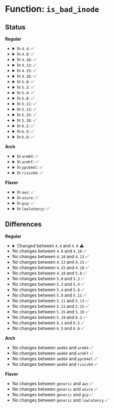 # Function: <code>is_bad_inode</code>

## Status
<b>Regular</b>
<ul>
<li>
<details>
<summary>In <code>4.4</code>: ✅</summary>

```c
int is_bad_inode(struct inode *inode);
```

**Collision:** Unique Global

**Inline:** No

**Transformation:** False

**Instances:**

```
In fs/bad_inode.c (ffffffff81229a10)
Location: fs/bad_inode.c:195
Inline: False
Direct callers:
  - fs/fs-writeback.c:__writeback_single_inode
  - fs/ext4/ialloc.c:ext4_orphan_get
  - fs/ext4/inode.c:ext4_evict_inode
  - fs/ext4/namei.c:ext4_orphan_add
  - fs/fuse/dir.c:fuse_dentry_revalidate
  - fs/fuse/dir.c:fuse_readdir
  - fs/fuse/dir.c:fuse_readdir
  - fs/fuse/file.c:fuse_readpages
  - fs/fuse/file.c:fuse_readpage
  - fs/fuse/file.c:fuse_flush
  - fs/fuse/file.c:__fuse_direct_read
  - fs/fuse/file.c:fuse_fsync_common
  - fs/fuse/file.c:fuse_direct_write_iter
  - fs/fuse/file.c:fuse_perform_write
  - fs/fuse/file.c:fuse_writepages
  - fs/fuse/file.c:fuse_ioctl_common
```
**Symbols:**

```
ffffffff81229a10-ffffffff81229a28: is_bad_inode (STB_GLOBAL)
```
</details>
</li>
<li>
<details>
<summary>In <code>4.8</code>: ✅</summary>

```c
bool is_bad_inode(struct inode *inode);
```

**Collision:** Unique Global

**Inline:** No

**Transformation:** False

**Instances:**

```
In fs/bad_inode.c (ffffffff81252160)
Location: fs/bad_inode.c:195
Inline: False
Direct callers:
  - fs/fs-writeback.c:__writeback_single_inode
  - fs/ext4/ialloc.c:ext4_orphan_get
  - fs/ext4/ialloc.c:ext4_orphan_get
  - fs/ext4/inode.c:ext4_evict_inode
  - fs/ext4/namei.c:ext4_orphan_add
  - fs/fuse/dir.c:fuse_readdir
  - fs/fuse/dir.c:fuse_readdir
  - fs/fuse/dir.c:fuse_dentry_revalidate
  - fs/fuse/file.c:fuse_ioctl_common
  - fs/fuse/file.c:fuse_writepages
  - fs/fuse/file.c:fuse_direct_write_iter
  - fs/fuse/file.c:__fuse_direct_read
  - fs/fuse/file.c:fuse_perform_write
  - fs/fuse/file.c:fuse_readpages
  - fs/fuse/file.c:fuse_readpage
  - fs/fuse/file.c:fuse_fsync_common
  - fs/fuse/file.c:fuse_flush
```
**Symbols:**

```
ffffffff81252160-ffffffff81252176: is_bad_inode (STB_GLOBAL)
```
</details>
</li>
<li>
<details>
<summary>In <code>4.10</code>: ✅</summary>

```c
bool is_bad_inode(struct inode *inode);
```

**Collision:** Unique Global

**Inline:** No

**Transformation:** False

**Instances:**

```
In fs/bad_inode.c (ffffffff812653b0)
Location: fs/bad_inode.c:223
Inline: False
Direct callers:
  - fs/xattr.c:__vfs_setxattr_noperm
  - fs/xattr.c:xattr_resolve_name
  - fs/fs-writeback.c:__writeback_single_inode
  - fs/ext4/ialloc.c:ext4_orphan_get
  - fs/ext4/ialloc.c:ext4_orphan_get
  - fs/ext4/inode.c:ext4_evict_inode
  - fs/ext4/namei.c:ext4_orphan_add
  - fs/fuse/dir.c:fuse_readdir
  - fs/fuse/dir.c:fuse_readdir
  - fs/fuse/dir.c:fuse_dentry_revalidate
  - fs/fuse/file.c:fuse_ioctl_common
  - fs/fuse/file.c:fuse_writepages
  - fs/fuse/file.c:fuse_direct_write_iter
  - fs/fuse/file.c:__fuse_direct_read
  - fs/fuse/file.c:fuse_perform_write
  - fs/fuse/file.c:fuse_readpages
  - fs/fuse/file.c:fuse_readpage
  - fs/fuse/file.c:fuse_fsync_common
  - fs/fuse/file.c:fuse_flush
```
**Symbols:**

```
ffffffff812653b0-ffffffff812653c6: is_bad_inode (STB_GLOBAL)
```
</details>
</li>
<li>
<details>
<summary>In <code>4.13</code>: ✅</summary>

```c
bool is_bad_inode(struct inode *inode);
```

**Collision:** Unique Global

**Inline:** No

**Transformation:** False

**Instances:**

```
In fs/bad_inode.c (ffffffff81272bc0)
Location: fs/bad_inode.c:223
Inline: False
Direct callers:
  - fs/xattr.c:__vfs_setxattr_noperm
  - fs/xattr.c:xattr_resolve_name
  - fs/fs-writeback.c:__writeback_single_inode
  - fs/ext4/ialloc.c:ext4_orphan_get
  - fs/ext4/ialloc.c:ext4_orphan_get
  - fs/ext4/ialloc.c:ext4_orphan_get
  - fs/ext4/inode.c:ext4_evict_inode
  - fs/ext4/namei.c:ext4_orphan_add
  - fs/ext4/xattr.c:ext4_xattr_set_entry
  - fs/fuse/dir.c:fuse_readdir
  - fs/fuse/dir.c:fuse_readdir
  - fs/fuse/dir.c:fuse_dentry_revalidate
  - fs/fuse/file.c:fuse_ioctl_common
  - fs/fuse/file.c:fuse_writepages
  - fs/fuse/file.c:fuse_direct_write_iter
  - fs/fuse/file.c:__fuse_direct_read
  - fs/fuse/file.c:fuse_perform_write
  - fs/fuse/file.c:fuse_readpages
  - fs/fuse/file.c:fuse_readpage
  - fs/fuse/file.c:fuse_fsync_common
  - fs/fuse/file.c:fuse_flush
```
**Symbols:**

```
ffffffff81272bc0-ffffffff81272bd6: is_bad_inode (STB_GLOBAL)
```
</details>
</li>
<li>
<details>
<summary>In <code>4.15</code>: ✅</summary>

```c
bool is_bad_inode(struct inode *inode);
```

**Collision:** Unique Global

**Inline:** No

**Transformation:** False

**Instances:**

```
In fs/bad_inode.c (ffffffff812954f0)
Location: fs/bad_inode.c:224
Inline: False
Direct callers:
  - fs/xattr.c:__vfs_setxattr_noperm
  - fs/xattr.c:xattr_resolve_name
  - fs/fs-writeback.c:__writeback_single_inode
  - fs/ext4/ialloc.c:ext4_orphan_get
  - fs/ext4/ialloc.c:ext4_orphan_get
  - fs/ext4/ialloc.c:ext4_orphan_get
  - fs/ext4/inode.c:ext4_evict_inode
  - fs/ext4/namei.c:ext4_orphan_add
  - fs/ext4/xattr.c:ext4_xattr_set_entry
  - fs/ext4/xattr.c:ext4_xattr_inode_iget
  - fs/fuse/dir.c:fuse_readdir
  - fs/fuse/dir.c:fuse_readdir
  - fs/fuse/dir.c:fuse_dentry_revalidate
  - fs/fuse/file.c:fuse_ioctl_common
  - fs/fuse/file.c:fuse_writepages
  - fs/fuse/file.c:fuse_direct_write_iter
  - fs/fuse/file.c:__fuse_direct_read
  - fs/fuse/file.c:fuse_perform_write
  - fs/fuse/file.c:fuse_readpages
  - fs/fuse/file.c:fuse_readpage
  - fs/fuse/file.c:fuse_fsync_common
  - fs/fuse/file.c:fuse_flush
```
**Symbols:**

```
ffffffff812954f0-ffffffff81295506: is_bad_inode (STB_GLOBAL)
```
</details>
</li>
<li>
<details>
<summary>In <code>4.18</code>: ✅</summary>

```c
bool is_bad_inode(struct inode *inode);
```

**Collision:** Unique Global

**Inline:** No

**Transformation:** False

**Instances:**

```
In fs/bad_inode.c (ffffffff812bb700)
Location: fs/bad_inode.c:224
Inline: False
Direct callers:
  - fs/xattr.c:__vfs_setxattr_noperm
  - fs/xattr.c:xattr_resolve_name
  - fs/fs-writeback.c:__writeback_single_inode
  - fs/ext4/ialloc.c:ext4_orphan_get
  - fs/ext4/ialloc.c:ext4_orphan_get
  - fs/ext4/ialloc.c:ext4_orphan_get
  - fs/ext4/inode.c:ext4_evict_inode
  - fs/ext4/namei.c:ext4_orphan_add
  - fs/ext4/xattr.c:ext4_xattr_inode_lookup_create
  - fs/ext4/xattr.c:ext4_xattr_inode_iget
  - fs/fuse/dir.c:fuse_readdir
  - fs/fuse/dir.c:fuse_readdir
  - fs/fuse/dir.c:fuse_dentry_revalidate
  - fs/fuse/file.c:fuse_ioctl_common
  - fs/fuse/file.c:fuse_writepages
  - fs/fuse/file.c:fuse_direct_write_iter
  - fs/fuse/file.c:__fuse_direct_read
  - fs/fuse/file.c:fuse_perform_write
  - fs/fuse/file.c:fuse_readpages
  - fs/fuse/file.c:fuse_readpage
  - fs/fuse/file.c:fuse_fsync_common
  - fs/fuse/file.c:fuse_flush
```
**Symbols:**

```
ffffffff812bb700-ffffffff812bb716: is_bad_inode (STB_GLOBAL)
```
</details>
</li>
<li>
<details>
<summary>In <code>5.0</code>: ✅</summary>

```c
bool is_bad_inode(struct inode *inode);
```

**Collision:** Unique Global

**Inline:** No

**Transformation:** False

**Instances:**

```
In fs/bad_inode.c (ffffffff812d08f0)
Location: fs/bad_inode.c:224
Inline: False
Direct callers:
  - fs/xattr.c:__vfs_setxattr_noperm
  - fs/xattr.c:xattr_resolve_name
  - fs/fs-writeback.c:__writeback_single_inode
  - fs/ext4/ialloc.c:ext4_orphan_get
  - fs/ext4/ialloc.c:ext4_orphan_get
  - fs/ext4/ialloc.c:ext4_orphan_get
  - fs/ext4/inode.c:ext4_evict_inode
  - fs/ext4/namei.c:ext4_orphan_add
  - fs/ext4/xattr.c:ext4_xattr_inode_lookup_create
  - fs/ext4/xattr.c:ext4_xattr_inode_iget
  - fs/fuse/dir.c:fuse_dir_fsync
  - fs/fuse/dir.c:fuse_get_link
  - fs/fuse/dir.c:fuse_dentry_revalidate
  - fs/fuse/file.c:fuse_ioctl_common
  - fs/fuse/file.c:fuse_writepages
  - fs/fuse/file.c:fuse_direct_write_iter
  - fs/fuse/file.c:__fuse_direct_read
  - fs/fuse/file.c:fuse_perform_write
  - fs/fuse/file.c:fuse_readpages
  - fs/fuse/file.c:fuse_readpage
  - fs/fuse/file.c:fuse_fsync
  - fs/fuse/file.c:fuse_flush
  - fs/fuse/inode.c:fuse_destroy_inode
  - fs/fuse/readdir.c:fuse_readdir
  - fs/fuse/readdir.c:fuse_readdir
```
**Symbols:**

```
ffffffff812d08f0-ffffffff812d0906: is_bad_inode (STB_GLOBAL)
```
</details>
</li>
<li>
<details>
<summary>In <code>5.3</code>: ✅</summary>

```c
bool is_bad_inode(struct inode *inode);
```

**Collision:** Unique Global

**Inline:** No

**Transformation:** False

**Instances:**

```
In fs/bad_inode.c (ffffffff812ed990)
Location: fs/bad_inode.c:224
Inline: False
Direct callers:
  - fs/xattr.c:__vfs_setxattr_noperm
  - fs/xattr.c:xattr_resolve_name
  - fs/fs-writeback.c:__writeback_single_inode
  - fs/ext4/ialloc.c:ext4_orphan_get
  - fs/ext4/ialloc.c:ext4_orphan_get
  - fs/ext4/ialloc.c:ext4_orphan_get
  - fs/ext4/inode.c:ext4_evict_inode
  - fs/ext4/namei.c:ext4_orphan_add
  - fs/ext4/xattr.c:ext4_xattr_inode_lookup_create
  - fs/ext4/xattr.c:ext4_xattr_inode_iget
  - fs/fuse/dir.c:fuse_dir_fsync
  - fs/fuse/dir.c:fuse_get_link
  - fs/fuse/dir.c:fuse_dentry_revalidate
  - fs/fuse/file.c:fuse_ioctl_common
  - fs/fuse/file.c:fuse_writepages
  - fs/fuse/file.c:fuse_file_write_iter
  - fs/fuse/file.c:fuse_file_read_iter
  - fs/fuse/file.c:fuse_readpages
  - fs/fuse/file.c:fuse_readpage
  - fs/fuse/file.c:fuse_fsync
  - fs/fuse/file.c:fuse_flush
  - fs/fuse/readdir.c:fuse_readdir
```
**Symbols:**

```
ffffffff812ed990-ffffffff812ed9a6: is_bad_inode (STB_GLOBAL)
```
</details>
</li>
<li>
<details>
<summary>In <code>5.4</code>: ✅</summary>

```c
bool is_bad_inode(struct inode *inode);
```

**Collision:** Unique Global

**Inline:** No

**Transformation:** False

**Instances:**

```
In fs/bad_inode.c (ffffffff812ff450)
Location: fs/bad_inode.c:224
Inline: False
Direct callers:
  - fs/xattr.c:__vfs_setxattr_noperm
  - fs/xattr.c:xattr_resolve_name
  - fs/fs-writeback.c:__writeback_single_inode
  - fs/ext4/ialloc.c:ext4_orphan_get
  - fs/ext4/ialloc.c:ext4_orphan_get
  - fs/ext4/ialloc.c:ext4_orphan_get
  - fs/ext4/inode.c:ext4_evict_inode
  - fs/ext4/namei.c:ext4_orphan_add
  - fs/ext4/xattr.c:ext4_xattr_inode_lookup_create
  - fs/ext4/xattr.c:ext4_xattr_inode_iget
  - fs/fuse/dir.c:fuse_dir_fsync
  - fs/fuse/dir.c:fuse_get_link
  - fs/fuse/dir.c:fuse_dentry_revalidate
  - fs/fuse/file.c:fuse_ioctl_common
  - fs/fuse/file.c:fuse_writepages
  - fs/fuse/file.c:fuse_file_write_iter
  - fs/fuse/file.c:fuse_file_read_iter
  - fs/fuse/file.c:fuse_readpages
  - fs/fuse/file.c:fuse_readpage
  - fs/fuse/file.c:fuse_fsync
  - fs/fuse/file.c:fuse_flush
  - fs/fuse/readdir.c:fuse_readdir
```
**Symbols:**

```
ffffffff812ff450-ffffffff812ff466: is_bad_inode (STB_GLOBAL)
```
</details>
</li>
<li>
<details>
<summary>In <code>5.8</code>: ✅</summary>

```c
bool is_bad_inode(struct inode *inode);
```

**Collision:** Unique Global

**Inline:** No

**Transformation:** False

**Instances:**

```
In fs/bad_inode.c (ffffffff813384d0)
Location: fs/bad_inode.c:225
Inline: False
Direct callers:
  - fs/xattr.c:__vfs_setxattr_noperm
  - fs/xattr.c:xattr_resolve_name
  - fs/fs-writeback.c:write_inode
  - fs/ext4/ialloc.c:ext4_orphan_get
  - fs/ext4/ialloc.c:ext4_orphan_get
  - fs/ext4/ialloc.c:ext4_orphan_get
  - fs/ext4/inode.c:ext4_evict_inode
  - fs/ext4/namei.c:ext4_orphan_add
  - fs/ext4/xattr.c:ext4_xattr_inode_cache_find
  - fs/ext4/xattr.c:ext4_xattr_inode_iget
  - fs/fuse/dir.c:fuse_dir_fsync
  - fs/fuse/dir.c:fuse_get_link
  - fs/fuse/dir.c:fuse_dentry_revalidate
  - fs/fuse/file.c:fuse_file_compat_ioctl
  - fs/fuse/file.c:fuse_file_ioctl
  - fs/fuse/file.c:fuse_writepages
  - fs/fuse/file.c:fuse_file_write_iter
  - fs/fuse/file.c:fuse_file_read_iter
  - fs/fuse/file.c:fuse_readahead
  - fs/fuse/file.c:fuse_readpage
  - fs/fuse/file.c:fuse_fsync
  - fs/fuse/file.c:fuse_flush
  - fs/fuse/inode.c:fuse_evict_inode
  - fs/fuse/readdir.c:fuse_readdir
```
**Symbols:**

```
ffffffff813384d0-ffffffff813384e6: is_bad_inode (STB_GLOBAL)
```
</details>
</li>
<li>
<details>
<summary>In <code>5.11</code>: ✅</summary>

```c
bool is_bad_inode(struct inode *inode);
```

**Collision:** Unique Global

**Inline:** No

**Transformation:** False

**Instances:**

```
In fs/bad_inode.c (ffffffff81343e60)
Location: fs/bad_inode.c:225
Inline: False
Direct callers:
  - fs/xattr.c:__vfs_setxattr_noperm
  - fs/xattr.c:xattr_supported_namespace
  - fs/xattr.c:xattr_resolve_name
  - fs/fs-writeback.c:write_inode
  - fs/ext4/ialloc.c:ext4_orphan_get
  - fs/ext4/ialloc.c:ext4_orphan_get
  - fs/ext4/ialloc.c:ext4_orphan_get
  - fs/ext4/inode.c:ext4_evict_inode
  - fs/ext4/namei.c:ext4_orphan_add
  - fs/ext4/xattr.c:ext4_xattr_inode_cache_find
  - fs/ext4/xattr.c:ext4_xattr_inode_iget
```
**Symbols:**

```
ffffffff81343e60-ffffffff81343e76: is_bad_inode (STB_GLOBAL)
```
</details>
</li>
<li>
<details>
<summary>In <code>5.13</code>: ✅</summary>

```c
bool is_bad_inode(struct inode *inode);
```

**Collision:** Unique Global

**Inline:** No

**Transformation:** False

**Instances:**

```
In fs/bad_inode.c (ffffffff8134a210)
Location: fs/bad_inode.c:233
Inline: False
Direct callers:
  - fs/xattr.c:__vfs_setxattr_noperm
  - fs/xattr.c:xattr_supported_namespace
  - fs/xattr.c:xattr_resolve_name
  - fs/fs-writeback.c:__writeback_single_inode
  - fs/ext4/ialloc.c:ext4_orphan_get
  - fs/ext4/ialloc.c:ext4_orphan_get
  - fs/ext4/ialloc.c:ext4_orphan_get
  - fs/ext4/inode.c:ext4_evict_inode
  - fs/ext4/namei.c:ext4_orphan_add
  - fs/ext4/xattr.c:ext4_xattr_inode_cache_find
  - fs/ext4/xattr.c:ext4_xattr_inode_iget
```
**Symbols:**

```
ffffffff8134a210-ffffffff8134a226: is_bad_inode (STB_GLOBAL)
```
</details>
</li>
<li>
<details>
<summary>In <code>5.15</code>: ✅</summary>

```c
bool is_bad_inode(struct inode *inode);
```

**Collision:** Unique Global

**Inline:** No

**Transformation:** False

**Instances:**

```
In fs/bad_inode.c (ffffffff81397f70)
Location: fs/bad_inode.c:233
Inline: False
Direct callers:
  - fs/xattr.c:__vfs_setxattr_noperm
  - fs/xattr.c:xattr_supported_namespace
  - fs/xattr.c:xattr_resolve_name
  - fs/fs-writeback.c:__writeback_single_inode
  - fs/ext4/ialloc.c:ext4_orphan_get
  - fs/ext4/ialloc.c:ext4_orphan_get
  - fs/ext4/ialloc.c:ext4_orphan_get
  - fs/ext4/inode.c:ext4_evict_inode
  - fs/ext4/xattr.c:ext4_xattr_inode_cache_find
  - fs/ext4/xattr.c:ext4_xattr_inode_iget
  - fs/ext4/orphan.c:ext4_orphan_add
```
**Symbols:**

```
ffffffff81397f70-ffffffff81397f86: is_bad_inode (STB_GLOBAL)
```
</details>
</li>
<li>
<details>
<summary>In <code>5.19</code>: ✅</summary>

```c
bool is_bad_inode(struct inode *inode);
```

**Collision:** Unique Global

**Inline:** No

**Transformation:** False

**Instances:**

```
In fs/bad_inode.c (ffffffff8141a510)
Location: fs/bad_inode.c:233
Inline: False
Direct callers:
  - fs/xattr.c:__vfs_setxattr_noperm
  - fs/xattr.c:xattr_supported_namespace
  - fs/xattr.c:xattr_resolve_name
  - fs/fs-writeback.c:write_inode
  - fs/ext4/ialloc.c:ext4_orphan_get
  - fs/ext4/ialloc.c:ext4_orphan_get
  - fs/ext4/ialloc.c:ext4_orphan_get
  - fs/ext4/inode.c:ext4_evict_inode
  - fs/ext4/xattr.c:ext4_xattr_inode_cache_find
  - fs/ext4/xattr.c:ext4_xattr_inode_iget
  - fs/ext4/orphan.c:ext4_orphan_add
```
**Symbols:**

```
ffffffff8141a510-ffffffff8141a52c: is_bad_inode (STB_GLOBAL)
```
</details>
</li>
<li>
<details>
<summary>In <code>6.2</code>: ✅</summary>

```c
bool is_bad_inode(struct inode *inode);
```

**Collision:** Unique Global

**Inline:** No

**Transformation:** False

**Instances:**

```
In fs/bad_inode.c (ffffffff814a6370)
Location: fs/bad_inode.c:233
Inline: False
Direct callers:
  - fs/xattr.c:__vfs_setxattr_noperm
  - fs/xattr.c:xattr_supported_namespace
  - fs/xattr.c:xattr_resolve_name
  - fs/fs-writeback.c:write_inode
  - fs/posix_acl.c:vfs_remove_acl
  - fs/posix_acl.c:vfs_set_acl
  - fs/ext4/ialloc.c:ext4_orphan_get
  - fs/ext4/ialloc.c:ext4_orphan_get
  - fs/ext4/ialloc.c:ext4_orphan_get
  - fs/ext4/inode.c:__ext4_iget
  - fs/ext4/inode.c:ext4_evict_inode
  - fs/ext4/ioctl.c:swap_inode_boot_loader
  - fs/ext4/xattr.c:ext4_xattr_inode_cache_find
  - fs/ext4/xattr.c:ext4_xattr_inode_iget
  - fs/ext4/orphan.c:ext4_orphan_add
```
**Symbols:**

```
ffffffff814a6370-ffffffff814a638c: is_bad_inode (STB_GLOBAL)
```
</details>
</li>
<li>
<details>
<summary>In <code>6.5</code>: ✅</summary>

```c
bool is_bad_inode(struct inode *inode);
```

**Collision:** Unique Global

**Inline:** No

**Transformation:** False

**Instances:**

```
In fs/bad_inode.c (ffffffff814db330)
Location: fs/bad_inode.c:233
Inline: False
Direct callers:
  - fs/xattr.c:__vfs_setxattr_noperm
  - fs/xattr.c:xattr_supports_user_prefix
  - fs/xattr.c:xattr_resolve_name
  - fs/fs-writeback.c:write_inode
  - fs/posix_acl.c:vfs_remove_acl
  - fs/posix_acl.c:vfs_set_acl
  - fs/ext4/ialloc.c:ext4_orphan_get
  - fs/ext4/ialloc.c:ext4_orphan_get
  - fs/ext4/ialloc.c:ext4_orphan_get
  - fs/ext4/inode.c:ext4_evict_inode
  - fs/ext4/ioctl.c:swap_inode_boot_loader
  - fs/ext4/orphan.c:ext4_orphan_add
```
**Symbols:**

```
ffffffff814db330-ffffffff814db34c: is_bad_inode (STB_GLOBAL)
```
</details>
</li>
<li>
<details>
<summary>In <code>6.8</code>: ✅</summary>

```c
bool is_bad_inode(struct inode *inode);
```

**Collision:** Unique Global

**Inline:** No

**Transformation:** False

**Instances:**

```
In fs/bad_inode.c (ffffffff8150d920)
Location: fs/bad_inode.c:231
Inline: False
Direct callers:
  - fs/xattr.c:__vfs_setxattr_noperm
  - fs/xattr.c:xattr_supports_user_prefix
  - fs/xattr.c:xattr_resolve_name
  - fs/fs-writeback.c:write_inode
  - fs/posix_acl.c:vfs_remove_acl
  - fs/posix_acl.c:vfs_set_acl
  - fs/ext4/ialloc.c:ext4_orphan_get
  - fs/ext4/ialloc.c:ext4_orphan_get
  - fs/ext4/ialloc.c:ext4_orphan_get
  - fs/ext4/inode.c:ext4_evict_inode
  - fs/ext4/ioctl.c:swap_inode_boot_loader
  - fs/ext4/orphan.c:ext4_orphan_add
```
**Symbols:**

```
ffffffff8150d920-ffffffff8150d93c: is_bad_inode (STB_GLOBAL)
```
</details>
</li>
</ul>
<b>Arch</b>
<ul>
<li>
<details>
<summary>In <code>arm64</code>: ✅</summary>

```c
bool is_bad_inode(struct inode *inode);
```

**Collision:** Unique Global

**Inline:** No

**Transformation:** False

**Instances:**

```
In fs/bad_inode.c (ffff8000103b08b0)
Location: fs/bad_inode.c:224
Inline: False
Direct callers:
  - fs/xattr.c:__vfs_setxattr_noperm
  - fs/xattr.c:xattr_resolve_name
  - fs/fs-writeback.c:__writeback_single_inode
  - fs/ext4/ialloc.c:ext4_orphan_get
  - fs/ext4/ialloc.c:ext4_orphan_get
  - fs/ext4/ialloc.c:ext4_orphan_get
  - fs/ext4/inode.c:ext4_evict_inode
  - fs/ext4/namei.c:ext4_orphan_add
  - fs/ext4/xattr.c:ext4_xattr_inode_lookup_create
  - fs/ext4/xattr.c:ext4_xattr_inode_iget
  - fs/fuse/dir.c:fuse_dir_fsync
  - fs/fuse/dir.c:fuse_get_link
  - fs/fuse/dir.c:fuse_dentry_revalidate
  - fs/fuse/file.c:fuse_ioctl_common
  - fs/fuse/file.c:fuse_writepages
  - fs/fuse/file.c:fuse_file_write_iter
  - fs/fuse/file.c:fuse_file_read_iter
  - fs/fuse/file.c:fuse_readpages
  - fs/fuse/file.c:fuse_readpage
  - fs/fuse/file.c:fuse_fsync
  - fs/fuse/file.c:fuse_flush
  - fs/fuse/readdir.c:fuse_readdir
  - fs/fuse/readdir.c:parse_dirplusfile
```
**Symbols:**

```
ffff8000103b08b0-ffff8000103b08e8: is_bad_inode (STB_GLOBAL)
```
</details>
</li>
<li>
<details>
<summary>In <code>armhf</code>: ✅</summary>

```c
bool is_bad_inode(struct inode *inode);
```

**Collision:** Unique Global

**Inline:** No

**Transformation:** False

**Instances:**

```
In fs/bad_inode.c (c05901a0)
Location: fs/bad_inode.c:224
Inline: False
Direct callers:
  - fs/xattr.c:__vfs_setxattr_noperm
  - fs/xattr.c:xattr_resolve_name
  - fs/fs-writeback.c:__writeback_single_inode
  - fs/ext4/ialloc.c:ext4_orphan_get
  - fs/ext4/ialloc.c:ext4_orphan_get
  - fs/ext4/ialloc.c:ext4_orphan_get
  - fs/ext4/inode.c:ext4_evict_inode
  - fs/ext4/namei.c:ext4_orphan_add
  - fs/ext4/xattr.c:ext4_xattr_inode_lookup_create
  - fs/ext4/xattr.c:ext4_xattr_inode_iget
  - fs/fuse/dir.c:fuse_dir_fsync
  - fs/fuse/dir.c:fuse_get_link
  - fs/fuse/dir.c:fuse_dentry_revalidate
  - fs/fuse/file.c:fuse_ioctl_common
  - fs/fuse/file.c:fuse_writepages
  - fs/fuse/file.c:fuse_file_write_iter
  - fs/fuse/file.c:fuse_file_read_iter
  - fs/fuse/file.c:fuse_readpages
  - fs/fuse/file.c:fuse_readpage
  - fs/fuse/file.c:fuse_fsync
  - fs/fuse/file.c:fuse_flush
  - fs/fuse/readdir.c:fuse_readdir
  - fs/fuse/readdir.c:parse_dirplusfile
```
**Symbols:**

```
c05901a0-c05901d0: is_bad_inode (STB_GLOBAL)
```
</details>
</li>
<li>
<details>
<summary>In <code>ppc64el</code>: ✅</summary>

```c
bool is_bad_inode(struct inode *inode);
```

**Collision:** Unique Global

**Inline:** No

**Transformation:** False

**Instances:**

```
In fs/bad_inode.c (c0000000004ac250)
Location: fs/bad_inode.c:224
Inline: False
Direct callers:
  - fs/xattr.c:__vfs_setxattr_noperm
  - fs/xattr.c:xattr_resolve_name
  - fs/fs-writeback.c:__writeback_single_inode
  - fs/ext4/ialloc.c:ext4_orphan_get
  - fs/ext4/ialloc.c:ext4_orphan_get
  - fs/ext4/ialloc.c:ext4_orphan_get
  - fs/ext4/inode.c:ext4_evict_inode
  - fs/ext4/namei.c:ext4_orphan_add
  - fs/ext4/xattr.c:ext4_xattr_inode_lookup_create
  - fs/ext4/xattr.c:ext4_xattr_inode_iget
  - fs/fuse/dir.c:fuse_dir_fsync
  - fs/fuse/dir.c:fuse_get_link
  - fs/fuse/dir.c:fuse_dentry_revalidate
  - fs/fuse/file.c:fuse_ioctl_common
  - fs/fuse/file.c:fuse_writepages
  - fs/fuse/file.c:fuse_file_write_iter
  - fs/fuse/file.c:fuse_file_read_iter
  - fs/fuse/file.c:fuse_readpages
  - fs/fuse/file.c:fuse_readpage
  - fs/fuse/file.c:fuse_fsync
  - fs/fuse/file.c:fuse_flush
  - fs/fuse/readdir.c:fuse_readdir
  - fs/fuse/readdir.c:parse_dirplusfile
```
**Symbols:**

```
c0000000004ac250-c0000000004ac27c: is_bad_inode (STB_GLOBAL)
```
</details>
</li>
<li>
<details>
<summary>In <code>riscv64</code>: ✅</summary>

```c
bool is_bad_inode(struct inode *inode);
```

**Collision:** Unique Global

**Inline:** No

**Transformation:** False

**Instances:**

```
In fs/bad_inode.c (ffffffe000274c12)
Location: fs/bad_inode.c:224
Inline: False
Direct callers:
  - fs/xattr.c:__vfs_setxattr_noperm
  - fs/xattr.c:xattr_resolve_name
  - fs/fs-writeback.c:__writeback_single_inode
  - fs/ext4/ialloc.c:ext4_orphan_get
  - fs/ext4/ialloc.c:ext4_orphan_get
  - fs/ext4/ialloc.c:ext4_orphan_get
  - fs/ext4/inode.c:ext4_evict_inode
  - fs/ext4/namei.c:ext4_orphan_add
  - fs/ext4/xattr.c:ext4_xattr_inode_lookup_create
  - fs/ext4/xattr.c:ext4_xattr_inode_iget
  - fs/fuse/dir.c:fuse_dir_fsync
  - fs/fuse/dir.c:fuse_get_link
  - fs/fuse/dir.c:fuse_dentry_revalidate
  - fs/fuse/file.c:fuse_ioctl_common
  - fs/fuse/file.c:fuse_writepages
  - fs/fuse/file.c:fuse_file_write_iter
  - fs/fuse/file.c:fuse_file_read_iter
  - fs/fuse/file.c:fuse_readpages
  - fs/fuse/file.c:fuse_readpage
  - fs/fuse/file.c:fuse_fsync
  - fs/fuse/file.c:fuse_flush
  - fs/fuse/readdir.c:fuse_readdir
  - fs/fuse/readdir.c:fuse_readdir_uncached
```
**Symbols:**

```
ffffffe000274c12-ffffffe000274c42: is_bad_inode (STB_GLOBAL)
```
</details>
</li>
</ul>
<b>Flavor</b>
<ul>
<li>
<details>
<summary>In <code>aws</code>: ✅</summary>

```c
bool is_bad_inode(struct inode *inode);
```

**Collision:** Unique Global

**Inline:** No

**Transformation:** False

**Instances:**

```
In fs/bad_inode.c (ffffffff812f7a30)
Location: fs/bad_inode.c:224
Inline: False
Direct callers:
  - fs/xattr.c:__vfs_setxattr_noperm
  - fs/xattr.c:xattr_resolve_name
  - fs/fs-writeback.c:__writeback_single_inode
  - fs/ext4/ialloc.c:ext4_orphan_get
  - fs/ext4/ialloc.c:ext4_orphan_get
  - fs/ext4/ialloc.c:ext4_orphan_get
  - fs/ext4/inode.c:ext4_evict_inode
  - fs/ext4/namei.c:ext4_orphan_add
  - fs/ext4/xattr.c:ext4_xattr_inode_lookup_create
  - fs/ext4/xattr.c:ext4_xattr_inode_iget
  - fs/fuse/dir.c:fuse_dir_fsync
  - fs/fuse/dir.c:fuse_get_link
  - fs/fuse/dir.c:fuse_dentry_revalidate
  - fs/fuse/file.c:fuse_ioctl_common
  - fs/fuse/file.c:fuse_writepages
  - fs/fuse/file.c:fuse_file_write_iter
  - fs/fuse/file.c:fuse_file_read_iter
  - fs/fuse/file.c:fuse_readpages
  - fs/fuse/file.c:fuse_readpage
  - fs/fuse/file.c:fuse_fsync
  - fs/fuse/file.c:fuse_flush
  - fs/fuse/readdir.c:fuse_readdir
```
**Symbols:**

```
ffffffff812f7a30-ffffffff812f7a46: is_bad_inode (STB_GLOBAL)
```
</details>
</li>
<li>
<details>
<summary>In <code>azure</code>: ✅</summary>

```c
bool is_bad_inode(struct inode *inode);
```

**Collision:** Unique Global

**Inline:** No

**Transformation:** False

**Instances:**

```
In fs/bad_inode.c (ffffffff812e8650)
Location: fs/bad_inode.c:224
Inline: False
Direct callers:
  - fs/xattr.c:__vfs_setxattr_noperm
  - fs/xattr.c:xattr_resolve_name
  - fs/fs-writeback.c:__writeback_single_inode
  - fs/ext4/ialloc.c:ext4_orphan_get
  - fs/ext4/ialloc.c:ext4_orphan_get
  - fs/ext4/ialloc.c:ext4_orphan_get
  - fs/ext4/inode.c:ext4_evict_inode
  - fs/ext4/namei.c:ext4_orphan_add
  - fs/ext4/xattr.c:ext4_xattr_inode_lookup_create
  - fs/ext4/xattr.c:ext4_xattr_inode_iget
  - fs/fuse/dir.c:fuse_dir_fsync
  - fs/fuse/dir.c:fuse_get_link
  - fs/fuse/dir.c:fuse_dentry_revalidate
  - fs/fuse/file.c:fuse_ioctl_common
  - fs/fuse/file.c:fuse_writepages
  - fs/fuse/file.c:fuse_file_write_iter
  - fs/fuse/file.c:fuse_file_read_iter
  - fs/fuse/file.c:fuse_readpages
  - fs/fuse/file.c:fuse_readpage
  - fs/fuse/file.c:fuse_fsync
  - fs/fuse/file.c:fuse_flush
  - fs/fuse/readdir.c:fuse_readdir
```
**Symbols:**

```
ffffffff812e8650-ffffffff812e8666: is_bad_inode (STB_GLOBAL)
```
</details>
</li>
<li>
<details>
<summary>In <code>gcp</code>: ✅</summary>

```c
bool is_bad_inode(struct inode *inode);
```

**Collision:** Unique Global

**Inline:** No

**Transformation:** False

**Instances:**

```
In fs/bad_inode.c (ffffffff812f5840)
Location: fs/bad_inode.c:224
Inline: False
Direct callers:
  - fs/xattr.c:__vfs_setxattr_noperm
  - fs/xattr.c:xattr_resolve_name
  - fs/fs-writeback.c:__writeback_single_inode
  - fs/ext4/ialloc.c:ext4_orphan_get
  - fs/ext4/ialloc.c:ext4_orphan_get
  - fs/ext4/ialloc.c:ext4_orphan_get
  - fs/ext4/inode.c:ext4_evict_inode
  - fs/ext4/namei.c:ext4_orphan_add
  - fs/ext4/xattr.c:ext4_xattr_inode_lookup_create
  - fs/ext4/xattr.c:ext4_xattr_inode_iget
  - fs/fuse/dir.c:fuse_dir_fsync
  - fs/fuse/dir.c:fuse_get_link
  - fs/fuse/dir.c:fuse_dentry_revalidate
  - fs/fuse/file.c:fuse_ioctl_common
  - fs/fuse/file.c:fuse_writepages
  - fs/fuse/file.c:fuse_file_write_iter
  - fs/fuse/file.c:fuse_file_read_iter
  - fs/fuse/file.c:fuse_readpages
  - fs/fuse/file.c:fuse_readpage
  - fs/fuse/file.c:fuse_fsync
  - fs/fuse/file.c:fuse_flush
  - fs/fuse/readdir.c:fuse_readdir
```
**Symbols:**

```
ffffffff812f5840-ffffffff812f5856: is_bad_inode (STB_GLOBAL)
```
</details>
</li>
<li>
<details>
<summary>In <code>lowlatency</code>: ✅</summary>

```c
bool is_bad_inode(struct inode *inode);
```

**Collision:** Unique Global

**Inline:** No

**Transformation:** False

**Instances:**

```
In fs/bad_inode.c (ffffffff813069d0)
Location: fs/bad_inode.c:224
Inline: False
Direct callers:
  - fs/xattr.c:__vfs_setxattr_noperm
  - fs/xattr.c:xattr_resolve_name
  - fs/fs-writeback.c:__writeback_single_inode
  - fs/ext4/ialloc.c:ext4_orphan_get
  - fs/ext4/ialloc.c:ext4_orphan_get
  - fs/ext4/ialloc.c:ext4_orphan_get
  - fs/ext4/inode.c:ext4_evict_inode
  - fs/ext4/namei.c:ext4_orphan_add
  - fs/ext4/xattr.c:ext4_xattr_inode_lookup_create
  - fs/ext4/xattr.c:ext4_xattr_inode_iget
  - fs/fuse/dir.c:fuse_dir_fsync
  - fs/fuse/dir.c:fuse_get_link
  - fs/fuse/dir.c:fuse_dentry_revalidate
  - fs/fuse/file.c:fuse_ioctl_common
  - fs/fuse/file.c:fuse_writepages
  - fs/fuse/file.c:fuse_file_write_iter
  - fs/fuse/file.c:fuse_file_read_iter
  - fs/fuse/file.c:fuse_readpages
  - fs/fuse/file.c:fuse_readpage
  - fs/fuse/file.c:fuse_fsync
  - fs/fuse/file.c:fuse_flush
  - fs/fuse/readdir.c:fuse_readdir
```
**Symbols:**

```
ffffffff813069d0-ffffffff813069e6: is_bad_inode (STB_GLOBAL)
```
</details>
</li>
</ul>

## Differences
<b>Regular</b>
<ul>
<li>
<details>
<summary>Changed between <code>4.4</code> and <code>4.8</code> ⚠️</summary>
<ul>
<li>
<b>Return type changed. </b>
<code>int</code> ➡️ <code>bool</code>
</li>
</ul>
</details>
</li>
<li>
No changes between <code>4.8</code> and <code>4.10</code> ✅
</li>
<li>
No changes between <code>4.10</code> and <code>4.13</code> ✅
</li>
<li>
No changes between <code>4.13</code> and <code>4.15</code> ✅
</li>
<li>
No changes between <code>4.15</code> and <code>4.18</code> ✅
</li>
<li>
No changes between <code>4.18</code> and <code>5.0</code> ✅
</li>
<li>
No changes between <code>5.0</code> and <code>5.3</code> ✅
</li>
<li>
No changes between <code>5.3</code> and <code>5.4</code> ✅
</li>
<li>
No changes between <code>5.4</code> and <code>5.8</code> ✅
</li>
<li>
No changes between <code>5.8</code> and <code>5.11</code> ✅
</li>
<li>
No changes between <code>5.11</code> and <code>5.13</code> ✅
</li>
<li>
No changes between <code>5.13</code> and <code>5.15</code> ✅
</li>
<li>
No changes between <code>5.15</code> and <code>5.19</code> ✅
</li>
<li>
No changes between <code>5.19</code> and <code>6.2</code> ✅
</li>
<li>
No changes between <code>6.2</code> and <code>6.5</code> ✅
</li>
<li>
No changes between <code>6.5</code> and <code>6.8</code> ✅
</li>
</ul>
<b>Arch</b>
<ul>
<li>
No changes between <code>amd64</code> and <code>arm64</code> ✅
</li>
<li>
No changes between <code>amd64</code> and <code>armhf</code> ✅
</li>
<li>
No changes between <code>amd64</code> and <code>ppc64el</code> ✅
</li>
<li>
No changes between <code>amd64</code> and <code>riscv64</code> ✅
</li>
</ul>
<b>Flavor</b>
<ul>
<li>
No changes between <code>generic</code> and <code>aws</code> ✅
</li>
<li>
No changes between <code>generic</code> and <code>azure</code> ✅
</li>
<li>
No changes between <code>generic</code> and <code>gcp</code> ✅
</li>
<li>
No changes between <code>generic</code> and <code>lowlatency</code> ✅
</li>
</ul>
